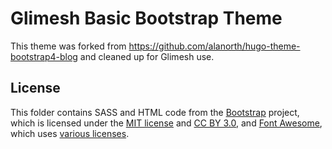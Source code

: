 # Glimesh Basic Bootstrap Theme

This theme was forked from https://github.com/alanorth/hugo-theme-bootstrap4-blog and cleaned up for Glimesh use.

## License
This folder contains SASS and HTML code from the [Bootstrap](https://getbootstrap.com) project, which is licensed under the [MIT license](https://tldrlegal.com/license/mit-license) and [CC BY 3.0](https://creativecommons.org/licenses/by/3.0/), and [Font Awesome](https://fontawesome.com/), which uses [various licenses](https://fontawesome.com/license/).
